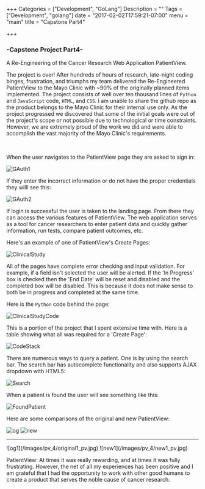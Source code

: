 +++
Categories = ["Development", "GoLang"]
Description = ""
Tags = ["Development", "golang"]
date = "2017-02-02T17:59:21-07:00"
menu = "main"
title = "Capstone Part4"

+++

### -Capstone Project Part4-

A Re-Engineering of the Cancer Research Web Application PatientView.

The project is over! After hundreds of hours of research, late-night coding binges, frustration, and triumphs my team delivered the Re-Engineered PatientView to the Mayo Clinic with ~90% of the originally planned items implemented. The project consists of well over ten thousand lines of `Python` and `JavaScript` code, `HTML`, and `CSS`. I am unable to share the github repo as the product belongs to the Mayo Clinic for their internal use only. As the project progressed we discovered that some of the initial goals were out of the project's scope or not possible due to technological or time constraints. However, we are extremely proud of the work we did and were able to accomplish the vast majority of the Mayo Clinic's requirements. 

<br>

When the user navigates to the PatientView page they are asked to sign in:

![GAuth1](/images/pv_4/google_auth1.jpg) 

If they enter the incorrect information or do not have the proper credentials they willl see this:

![GAuth2](/images/pv_4/google_auth2.jpg) 

If login is successful the user is taken to the landing page. From there they can access the various features of PatientView. The web application serves as a tool for cancer researchers to enter patient data and quickly gather information, run tests, compare patient outcomes, etc. 

Here's an example of one of PatientView's Create Pages:

![ClinicalStudy](/images/pv_4/create_clinicalstudy.jpg) 

All of the pages have complete error checking and input validation. For example, if a field isn't selected the user will be alerted. If the 'In Progress' box is checked then the 'End Date' will be reset and disabled and the completed box will be disabled. This is because it does not make sense to both be in progress and completed at the same time. 

Here is the `Python` code behind the page:

![ClinicalStudyCode](/images/pv_4/create_clinicalstudy_code.jpg) 

This is a portion of the project that I spent extensive time with. Here is a table showing what all was required for a 'Create Page':

![CodeStack](/images/pv_4/codestack.JPG) 

There are numerous ways to query a patient. One is by using the search bar. The search bar has autocomplete functionality and also supports AJAX dropdown with HTML5:

![Search](/images/pv_4/searchbar.jpg) 

When a patient is found the user will see something like this:

![FoundPatient](/images/pv_4/patientfound.jpg) 

Here are some comparisons of the original and new PatientView:

![og](/images/pv_4/original_pv.jpg) 
![new](/images/pv_4/new_pv.jpg) 
<hr>
![og1](/images/pv_4/original1_pv.jpg) 
![new1](/images/pv_4/new1_pv.jpg) 

<br>

PatientView: At times it was really rewarding, and at times it was fully frustrating. However, the net of all my experiences has been positive and I am grateful that I had the opportunity to work with other good humans to create a product that serves the noble cause of cancer research. 